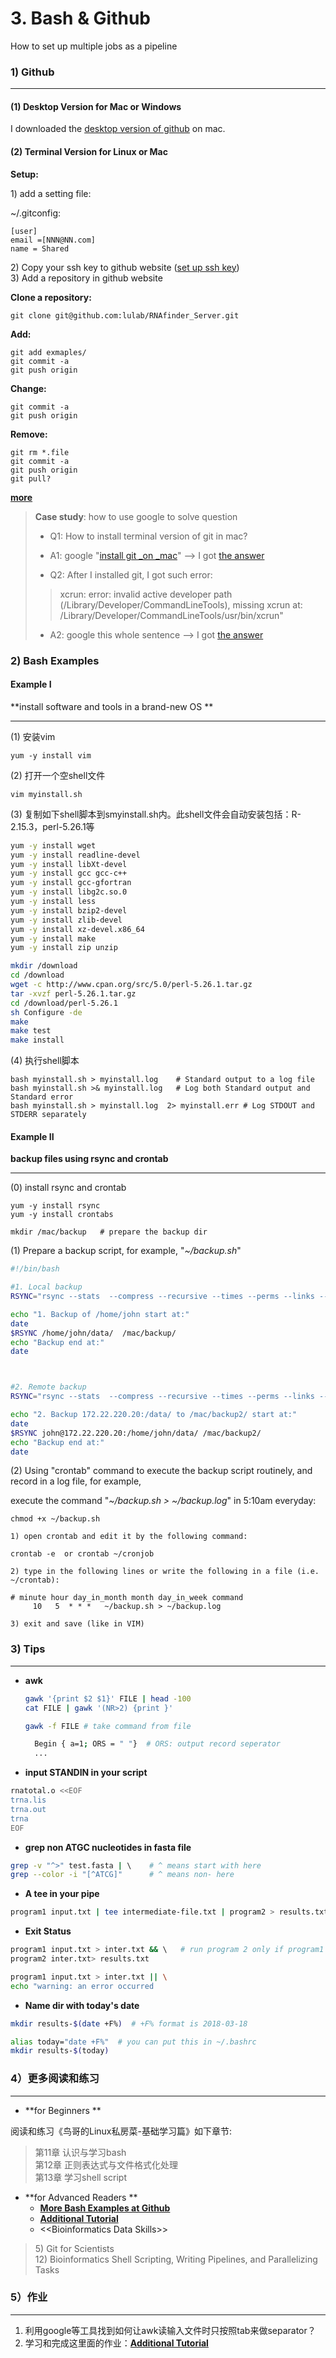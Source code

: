 # 3. Bash & Github

How to set up multiple jobs as a pipeline

### 1\) Github

---

#### \(1\) Desktop Version for Mac or Windows

I downloaded the [desktop version of github](https://desktop.github.com/) on mac.

#### \(2\) Terminal Version for Linux or Mac

**Setup:**

1\) add a setting file:

~/.gitconfig:

```
[user] 
email =[NNN@NN.com]
name = Shared
```

2\) Copy your ssh key to github website \([set up ssh key](/2linux.md#ssh-key)\)  
3\) Add a repository in github website

**Clone a repository:**

`git clone git@github.com:lulab/RNAfinder_Server.git`

**Add:**

```
git add exmaples/
git commit -a
git push origin
```

**Change:**

```
git commit -a
git push origin
```

**Remove:**

```
git rm *.file
git commit -a
git push origin
git pull?
```

[**more**](https://www.evernote.com/l/ABK7Gt9sva1CkLG9QfxqpZoog5uQoPDB_BU)

> **Case study**: how to use google to solve question
>
> * Q1: How to install terminal version of git in mac?
> * A1: google "[install git \_on \_mac](https://www.google.com.hk/search?safe=strict&q=install+git+on+mac&spell=1&sa=X&ved=0ahUKEwiin6jE1urZAhVFzWMKHfb5BuMQBQgjKAA)" --&gt; I got [the answer](https://git-scm.com/book/en/v2/Getting-Started-Installing-Git)
>
> * Q2: After I installed git, I got such error:
>
> > xcrun: error: invalid active developer path \(/Library/Developer/CommandLineTools\), missing xcrun at: /Library/Developer/CommandLineTools/usr/bin/xcrun"
>
> * A2: google this whole sentence --&gt; I got [the answer](https://apple.stackexchange.com/questions/254380/macos-sierra-invalid-active-developer-path)

### 

### 2\) Bash Examples

#### Example I

**install software and tools in a brand-new OS **

---

\(1\) 安装vim

```
yum -y install vim
```

\(2\) 打开一个空shell文件

```
vim myinstall.sh
```

\(3\) 复制如下shell脚本到smyinstall.sh内。此shell文件会自动安装包括：R-2.15.3，perl-5.26.1等

```bash
yum -y install wget
yum -y install readline-devel
yum -y install libXt-devel
yum -y install gcc gcc-c++
yum -y install gcc-gfortran
yum -y install libg2c.so.0
yum -y install less
yum -y install bzip2-devel
yum -y install zlib-devel
yum -y install xz-devel.x86_64
yum -y install make
yum -y install zip unzip

mkdir /download
cd /download
wget -c http://www.cpan.org/src/5.0/perl-5.26.1.tar.gz
tar -xvzf perl-5.26.1.tar.gz
cd /download/perl-5.26.1
sh Configure -de
make
make test
make install
```

\(4\) 执行shell脚本

```
bash myinstall.sh > myinstall.log    # Standard output to a log file
bash myinstall.sh >& myinstall.log   # Log both Standard output and Standard error
bash myinstall.sh > myinstall.log  2> myinstall.err # Log STDOUT and STDERR separately
```

#### 

#### Example II

**backup files using rsync and crontab**

---

\(0\) install rsync and crontab

```
yum -y install rsync
yum -y install crontabs
```

```
mkdir /mac/backup   # prepare the backup dir
```

\(1\) Prepare a backup script, for example, "_~/backup.sh_"

```bash
#!/bin/bash

#1. Local backup  
RSYNC="rsync --stats  --compress --recursive --times --perms --links --delete --max-size=100M --exclude-from=/home/john/.rsync/exclude"

echo "1. Backup of /home/john start at:"
date
$RSYNC /home/john/data/  /mac/backup/
echo "Backup end at:"
date



#2. Remote backup 
RSYNC="rsync --stats  --compress --recursive --times --perms --links --delete --max-size=100M"

echo "2. Backup 172.22.220.20:/data/ to /mac/backup2/ start at:"
date
$RSYNC john@172.22.220.20:/home/john/data/ /mac/backup2/
echo "Backup end at:"
date
```

\(2\) Using "crontab" command to execute the backup script routinely, and record in a log file, for example,

execute the command "_~/backup.sh &gt; ~/backup.log_" in 5:10am everyday:

```
chmod +x ~/backup.sh
```

```
1) open crontab and edit it by the following command: 

crontab -e  or crontab ~/cronjob

2) type in the following lines or write the following in a file (i.e. ~/crontab): 

# minute hour day_in_month month day_in_week command
     10   5  * * *   ~/backup.sh > ~/backup.log 

3) exit and save (like in VIM)
```

### 3\) Tips

---

* **awk**

  ```bash
  gawk '{print $2 $1}' FILE | head -100
  cat FILE | gawk '(NR>2) {print }'

  gawk -f FILE # take command from file

    Begin { a=1; ORS = " "}  # ORS: output record seperator
    ...
  ```

* **input STANDIN in your script**

```bash
rnatotal.o <<EOF
trna.lis
trna.out
trna
EOF
```

* **grep non ATGC nucleotides in fasta file**

```bash
grep -v "^>" test.fasta | \    # ^ means start with here
grep --color -i "[^ATCG]"      # ^ means non- here
```

* **A tee in your pipe**

```bash
program1 input.txt | tee intermediate-file.txt | program2 > results.txt
```

* **Exit Status**

```bash
program1 input.txt > inter.txt && \   # run program 2 only if program1 is success (i.e. exit status is 0: $? = 0)
program2 inter.txt> results.txt

program1 input.txt > inter.txt || \
echo "warning: an error occurred
```

* **Name dir with today's date**

```bash
mkdir results-$(date +F%)  # +F% format is 2018-03-18

alias today="date +F%"  # you can put this in ~/.bashrc
mkdir results-$(today)
```

### 

### 4）更多阅读和练习

---

* **for Beginners **

阅读和练习《鸟哥的Linux私房菜-基础学习篇》如下章节:

> 第11章 认识与学习bash  
> 第12章 正则表达式与文件格式化处理  
> 第13章 学习shell script

* **for Advanced Readers **
  * [**More Bash Examples at Github**](https://github.com/lulab/PI/tree/master/workflow)
  * [**Additional Tutorial**](https://youngleebbs.gitbooks.io/bioinformatics-training-program/content/chapter1.html)
  * &lt;&lt;Bioinformatics Data Skills&gt;&gt;

> 5\) Git for Scientists  
> 12\) Bioinformatics Shell Scripting, Writing Pipelines, and Parallelizing Tasks

### 

### 5）作业

---

1. 利用google等工具找到如何让awk读输入文件时只按照tab来做separator？
2. 学习和完成这里面的作业：[**Additional Tutorial**](https://youngleebbs.gitbooks.io/bioinformatics-training-program/content/chapter1.html)





